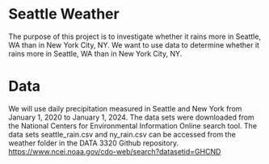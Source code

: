 # Seattle Weather
The purpose of this project is to investigate whether it rains more in Seattle, WA than in New York City, NY. We want to use data to determine whether it rains more in Seattle, WA than in New York City, NY.

# Data
We will use daily precipitation measured in Seattle and New York from January 1, 2020 to January 1, 2024. The data sets were downloaded from the National Centers for Environmental Information Online search tool. The data sets seattle_rain.csv and ny_rain.csv can be accessed from the weather folder in the DATA 3320 Github repository. https://www.ncei.noaa.gov/cdo-web/search?datasetid=GHCND 
